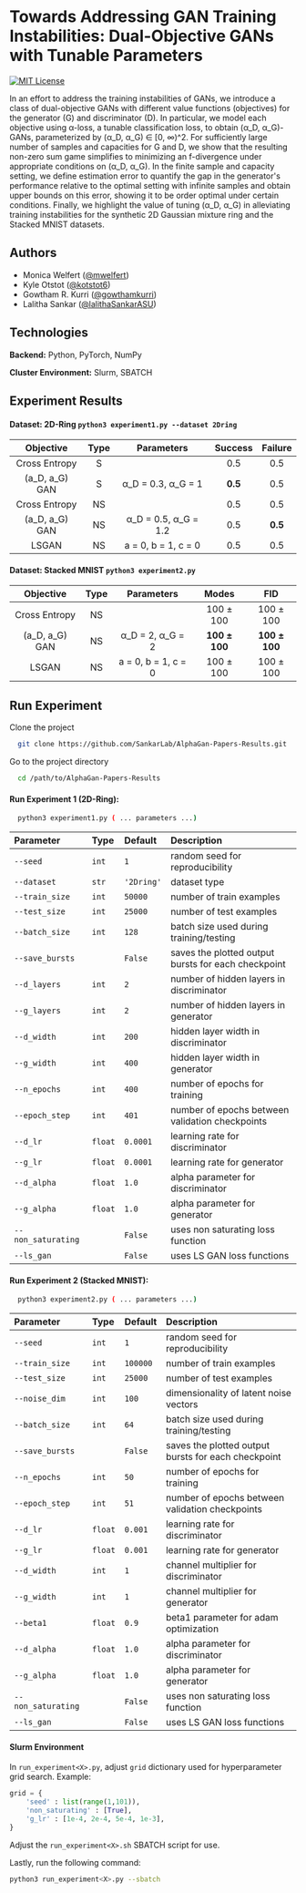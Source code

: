 
# Towards Addressing GAN Training Instabilities: Dual-Objective GANs with Tunable Parameters

[![MIT License](https://img.shields.io/badge/License-MIT-green.svg)](https://choosealicense.com/licenses/mit/)

In an effort to address the training instabilities of GANs, we introduce a class of dual-objective GANs with different value functions (objectives) for the generator (G) and discriminator (D). In particular, we model each objective using  α-loss, a tunable classification loss, to obtain (α_D, α_G)-GANs, parameterized by (α_D, α_G) ∈ [0, ∞)^2. For sufficiently large number of samples and capacities for G and D, we show that the resulting non-zero sum game simplifies to minimizing an f-divergence under  appropriate conditions on (α_D, α_G). In the finite sample and capacity setting, we define estimation error to quantify the gap in the generator's performance relative to the optimal setting with infinite samples and obtain upper bounds on this error, showing it to be order optimal under certain conditions. Finally, we highlight the value of tuning (α_D, α_G) in alleviating training instabilities for the synthetic 2D Gaussian mixture ring and the Stacked MNIST datasets.


## Authors

- Monica Welfert ([@mwelfert](https://www.github.com/mwelfert))
- Kyle Otstot ([@kotstot6](https://www.github.com/kotstot6))
- Gowtham R. Kurri ([@gowthamkurri](https://www.github.com/gowthamkurri))
- Lalitha Sankar ([@lalithaSankarASU](https://www.github.com/lalithaSankarASU))


## Technologies

**Backend:** Python, PyTorch, NumPy

**Cluster Environment:** Slurm, SBATCH


## Experiment Results

#### Dataset: 2D-Ring `python3 experiment1.py --dataset 2Dring`

| Objective | Type | Parameters | Success | Failure |
| :--------: | :-------: | :--------: | :--------: | :--------: |
| Cross Entropy | S | | 0.5 | 0.5 |
| (a_D, a_G) GAN | S | α_D = 0.3, α_G = 1 | **0.5** | 0.5 |
| Cross Entropy | NS | | 0.5 | 0.5 |
| (a_D, a_G) GAN | NS | α_D = 0.5, α_G = 1.2 | 0.5 | **0.5** |
| LSGAN | NS | a = 0, b = 1, c = 0 | 0.5 | 0.5 |

#### Dataset: Stacked MNIST `python3 experiment2.py`

| Objective | Type | Parameters | Modes | FID |
| :--------: | :-------: | :--------: | :--------: | :--------: |
| Cross Entropy | NS | | 100 ± 100 | 100 ± 100 |
| (a_D, a_G) GAN | NS | α_D = 2, α_G = 2 | **100 ± 100** | **100 ± 100** |
| LSGAN | NS | a = 0, b = 1, c = 0 | 100 ± 100 | 100 ± 100 |

## Run Experiment

Clone the project

```bash
  git clone https://github.com/SankarLab/AlphaGan-Papers-Results.git
```

Go to the project directory

```bash
  cd /path/to/AlphaGan-Papers-Results
```

#### Run Experiment 1 (2D-Ring):

```bash
  python3 experiment1.py ( ... parameters ...)
```

|Parameter|Type|Default|Description|
| :--- | :--- | :--- | :--- |
|`--seed`|`int`|`1`|random seed for reproducibility|
|`--dataset`|`str`|`'2Dring'`|dataset type|
|`--train_size`|`int`|`50000`|number of train examples|
|`--test_size`|`int`|`25000`|number of test examples|
|`--batch_size`|`int`|`128`|batch size used during training/testing|
|`--save_bursts`| |`False`|saves the plotted output bursts for each checkpoint|
|`--d_layers`|`int`|`2`|number of hidden layers in discriminator|
|`--g_layers`|`int`|`2`|number of hidden layers in generator|
|`--d_width`|`int`|`200`|hidden layer width in discriminator|
|`--g_width`|`int`|`400`|hidden layer width in generator|
|`--n_epochs`|`int`|`400`|number of epochs for training|
|`--epoch_step`|`int`|`401`|number of epochs between validation checkpoints|
|`--d_lr`|`float`|`0.0001`|learning rate for discriminator|
|`--g_lr`|`float`|`0.0001`|learning rate for generator|
|`--d_alpha`|`float`|`1.0`|alpha parameter for discriminator|
|`--g_alpha`|`float`|`1.0`|alpha parameter for generator|
|`--non_saturating`| |`False`|uses non saturating loss function|
|`--ls_gan`| |`False`|uses LS GAN loss functions|

#### Run Experiment 2 (Stacked MNIST):

```bash
  python3 experiment2.py ( ... parameters ...)
```

|Parameter|Type|Default|Description|
| :--- | :--- | :--- | :--- |
|`--seed`|`int`|`1`|random seed for reproducibility|
|`--train_size`|`int`|`100000`|number of train examples|
|`--test_size`|`int`|`25000`|number of test examples|
|`--noise_dim`|`int`|`100`|dimensionality of latent noise vectors|
|`--batch_size`|`int`|`64`|batch size used during training/testing|
|`--save_bursts`| |`False`| saves the plotted output bursts for each checkpoint|
|`--n_epochs`|`int`|`50`|number of epochs for training|
|`--epoch_step`|`int`|`51`|number of epochs between validation checkpoints|
|`--d_lr`|`float`|`0.001`|learning rate for discriminator|
|`--g_lr`|`float`|`0.001`|learning rate for generator|
|`--d_width`|`int`|`1`|channel multiplier for discriminator|
|`--g_width`|`int`|`1`|channel multiplier for generator|
|`--beta1`|`float`|`0.9`|beta1 parameter for adam optimization|
|`--d_alpha`|`float`|`1.0`|alpha parameter for discriminator|
|`--g_alpha`|`float`|`1.0`|alpha parameter for generator|
|`--non_saturating`| | `False`|uses non saturating loss function|
|`--ls_gan`| | `False`|uses LS GAN loss functions|

#### Slurm Environment

In `run_experiment<X>.py`, adjust `grid` dictionary used for hyperparameter grid search. Example:

```python
grid = {
    'seed' : list(range(1,101)),
    'non_saturating' : [True],
    'g_lr' : [1e-4, 2e-4, 5e-4, 1e-3],
}
```

Adjust the `run_experiment<X>.sh` SBATCH script for use.

Lastly, run the following command:

```bash
python3 run_experiment<X>.py --sbatch
```
